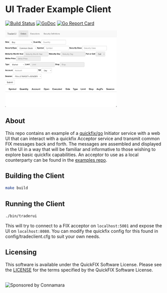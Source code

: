 # UI Trader Example Client
[![Build Status](https://github.com/quickfixgo/traderui/workflows/CI/badge.svg)](https://github.com/quickfixgo/traderui/actions)
[![GoDoc](https://godoc.org/github.com/quickfixgo/traderui?status.png)](https://godoc.org/github.com/quickfixgo/traderui) 
[![Go Report Card](https://goreportcard.com/badge/github.com/quickfixgo/traderui)](https://goreportcard.com/report/github.com/quickfixgo/traderui)

<img alt="Screnshot" src='screenshot.png' width='70%'>


## About
This repo contains an example of a [quickfix/go](https://github.com/quickfixgo/quickfix) Initiator service with a web UI that can interact with a quickfix Acceptor service and transmit common FIX messages back and forth. The messages are assembled and displayed in the UI in a way that will be familiar and informative to those wishing to explore basic quickfix capabilities. An acceptor to use as a local counterparty can be found in the [examples repo](https://github.com/quickfixgo/examples).

## Building the Client
```sh
make build
```

## Running the Client
```sh
./bin/traderui
```
This will try to connect to a FIX acceptor on `localhost:5001` and expose the UI on `localhost:8080`.
You can modify the quickfix config for this found in config/tradeclient.cfg to suit your own needs.

## Licensing
This software is available under the QuickFIX Software License. Please see the [LICENSE](https://github.com/quickfixgo/traderui/blob/main/LICENSE) for the terms specified by the QuickFIX Software License.

<br>
<img width="208" alt="Sponsored by Connamara" src="https://user-images.githubusercontent.com/3065126/282546730-16220337-4960-48ae-8c2f-760fbaedb135.png">


